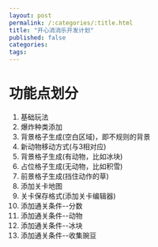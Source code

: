 ```yaml
---
layout: post
permalink: /:categories/:title.html
title: "开心消消乐开发计划"
published: false
categories:
tags:
---
```


功能点划分
=====
1. 基础玩法
2. 爆炸种类添加
3. 背景格子生成(空白区域)，即不规则的背景
4. 新动物移动方式(与3相对应)
5. 背景格子生成(有动物，比如冰块)
6. 占位格子生成(无动物，比如积雪)
7. 前景格子生成(挡住动作的草)
8. 添加关卡地图
9. 关卡保存格式(添加关卡编辑器)
10. 添加通关条件--分数
11. 添加通关条件--动物
12. 添加通关条件--冰块
13. 添加通关条件--收集豌豆
